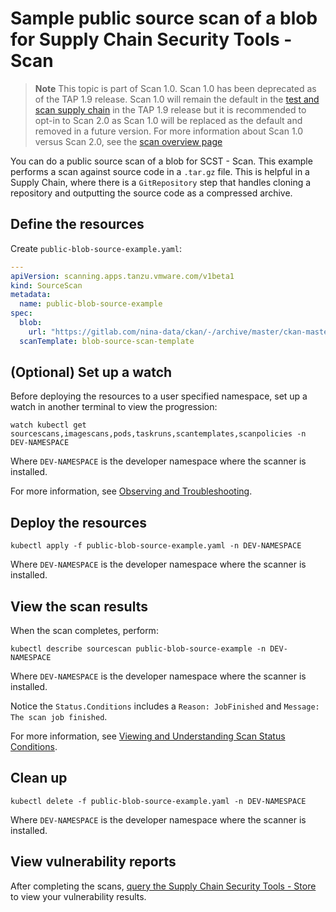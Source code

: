 # Sample public source scan of a blob for Supply Chain Security Tools - Scan

> **Note** This topic is part of Scan 1.0. Scan 1.0 has been deprecated as of the TAP 1.9 release.  Scan 1.0 will remain the default in the [test and scan supply chain](../../getting-started/add-test-and-security.hbs.md#add-testing-and-scanning-to-your-application) in the TAP 1.9 release but it is recommended to opt-in to Scan 2.0 as Scan 1.0 will be replaced as the default and removed in a future version.  For more information about Scan 1.0 versus Scan 2.0, see the [scan overview page](./overview.hbs.md)

You can do a public source scan of a blob for SCST - Scan. This example performs a scan against source code in a `.tar.gz` file. This is helpful in a Supply Chain, where there is a `GitRepository` step that handles cloning a repository and outputting the source code as a compressed archive.

## <a id="define-resources"></a>Define the resources

Create `public-blob-source-example.yaml`:

```yaml
---
apiVersion: scanning.apps.tanzu.vmware.com/v1beta1
kind: SourceScan
metadata:
  name: public-blob-source-example
spec:
  blob:
    url: "https://gitlab.com/nina-data/ckan/-/archive/master/ckan-master.tar.gz"
  scanTemplate: blob-source-scan-template
```

## <a id="set-up-watch"></a>(Optional) Set up a watch

Before deploying the resources to a user specified namespace, set up a watch in another terminal to view the progression:

```console
watch kubectl get sourcescans,imagescans,pods,taskruns,scantemplates,scanpolicies -n DEV-NAMESPACE
```

Where `DEV-NAMESPACE` is the developer namespace where the scanner is installed.

For more information, see [Observing and Troubleshooting](../observing.md).

## <a id="deploy-resources"></a>Deploy the resources

```console
kubectl apply -f public-blob-source-example.yaml -n DEV-NAMESPACE
```

Where `DEV-NAMESPACE` is the developer namespace where the scanner is installed.

## <a id="view-scan-results"></a>View the scan results

When the scan completes, perform:

```console
kubectl describe sourcescan public-blob-source-example -n DEV-NAMESPACE
```

Where `DEV-NAMESPACE` is the developer namespace where the scanner is installed.

Notice the `Status.Conditions` includes a `Reason: JobFinished` and `Message: The scan job finished`.

For more information, see [Viewing and Understanding Scan Status Conditions](../results.md).

## <a id="clean-up"></a>Clean up

```console
kubectl delete -f public-blob-source-example.yaml -n DEV-NAMESPACE
```

Where `DEV-NAMESPACE` is the developer namespace where the scanner is installed.

## <a id="view-vuln-reports"></a>View vulnerability reports

After completing the scans, [query the Supply Chain Security Tools - Store](../../cli-plugins/insight/query-data.md) to view your vulnerability results.
